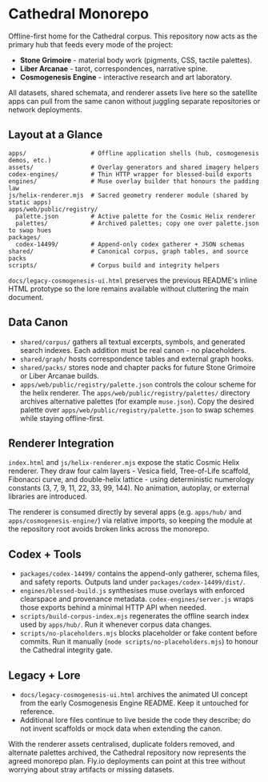 # Cathedral Monorepo

Offline-first home for the Cathedral corpus. This repository now acts as the
primary hub that feeds every mode of the project:

* **Stone Grimoire** - material body work (pigments, CSS, tactile palettes).
* **Liber Arcanae** - tarot, correspondences, narrative spine.
* **Cosmogenesis Engine** - interactive research and art laboratory.

All datasets, shared schemata, and renderer assets live here so the satellite
apps can pull from the same canon without juggling separate repositories or
network deployments.

## Layout at a Glance

```
apps/                  # Offline application shells (hub, cosmogenesis demos, etc.)
assets/                # Overlay generators and shared imagery helpers
codex-engines/         # Thin HTTP wrapper for blessed-build exports
engines/               # Muse overlay builder that honours the padding law
js/helix-renderer.mjs  # Sacred geometry renderer module (shared by static apps)
apps/web/public/registry/
  palette.json         # Active palette for the Cosmic Helix renderer
  palettes/            # Archived palettes; copy one over palette.json to swap hues
packages/
  codex-14499/         # Append-only codex gatherer + JSON schemas
shared/                # Canonical corpus, graph tables, and source packs
scripts/               # Corpus build and integrity helpers
```

`docs/legacy-cosmogenesis-ui.html` preserves the previous README's inline HTML
prototype so the lore remains available without cluttering the main document.

## Data Canon

* `shared/corpus/` gathers all textual excerpts, symbols, and generated search
  indexes. Each addition must be real canon - no placeholders.
* `shared/graph/` hosts correspondence tables and external graph hooks.
* `shared/packs/` stores node and chapter packs for future Stone Grimoire or
  Liber Arcanae builds.
* `apps/web/public/registry/palette.json` controls the colour scheme for the helix renderer. The
  `apps/web/public/registry/palettes/` directory archives alternative palettes (for example
  `muse.json`). Copy the desired palette over `apps/web/public/registry/palette.json` to swap schemes
  while staying offline-first.

## Renderer Integration

`index.html` and `js/helix-renderer.mjs` expose the static Cosmic Helix renderer.
They draw four calm layers - Vesica field, Tree-of-Life scaffold, Fibonacci
curve, and double-helix lattice - using deterministic numerology constants
(3, 7, 9, 11, 22, 33, 99, 144). No animation, autoplay, or external libraries are
introduced.

The renderer is consumed directly by several apps (e.g. `apps/hub/` and
`apps/cosmogenesis-engine/`) via relative imports, so keeping the module at the
repository root avoids broken links across the monorepo.

## Codex + Tools

* `packages/codex-14499/` contains the append-only gatherer, schema files, and
  safety reports. Outputs land under `packages/codex-14499/dist/`.
* `engines/blessed-build.js` synthesises muse overlays with enforced clearspace
  and provenance metadata. `codex-engines/server.js` wraps those exports behind a
  minimal HTTP API when needed.
* `scripts/build-corpus-index.mjs` regenerates the offline search index used by
  `apps/hub/`. Run it whenever corpus data changes.
* `scripts/no-placeholders.mjs` blocks placeholder or fake content before
  commits. Run it manually (`node scripts/no-placeholders.mjs`) to honour the
  Cathedral integrity gate.

## Legacy + Lore

* `docs/legacy-cosmogenesis-ui.html` archives the animated UI concept from the
  early Cosmogenesis Engine README. Keep it untouched for reference.
* Additional lore files continue to live beside the code they describe; do not
  invent scaffolds or mock data when extending the canon.

With the renderer assets centralised, duplicate folders removed, and alternate
palettes archived, the Cathedral repository now represents the agreed monorepo
plan. Fly.io deployments can point at this tree without worrying about stray
artifacts or missing datasets.

